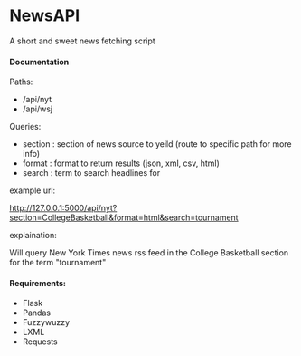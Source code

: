 # NewsAPI
A short and sweet news fetching script

#### Documentation

Paths:
- /api/nyt
- /api/wsj


Queries:
- section : section of news source to yeild (route to specific path for more info)
- format : format to return results (json, xml, csv, html)
- search : term to search headlines for


example url:

http://127.0.0.1:5000/api/nyt?section=CollegeBasketball&format=html&search=tournament

explaination:

Will query New York Times news rss feed in the College Basketball section for the term "tournament"

#### Requirements:

- Flask
- Pandas
- Fuzzywuzzy
- LXML
- Requests
